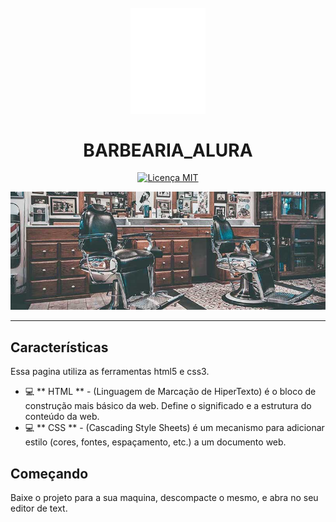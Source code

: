 <h1 align = "center">
<br>
  <img src = "https://github.com/Silvio-Hub/BarbeariaAlura/blob/master/html/img/logo-branco.png?raw=true" alt = "BARBEARIA_ALURA" width = "120">
<br>
<br>
BARBEARIA_ALURA
</h1>
<p align = "center">
  <a href="https://opensource.org/licenses/MIT">
    <img src = "https://img.shields.io/badge/License-MIT-blue.svg" alt = "Licença MIT">
  </a>
</p>

[//]: # (Adicione seus gifs / imagens aqui :)
<div>
  <img src = "https://github.com/Silvio-Hub/BarbeariaAlura/blob/master/html/img/banner.jpg?raw=true" alt = "img-banner" height = "">

<hr />

## Características

Essa pagina utiliza as ferramentas html5 e css3. 

- 💻  ** HTML ** - (Linguagem de Marcação de HiperTexto) é o bloco de construção mais básico da web. Define o significado e a estrutura do conteúdo da web.
- 💻  ** CSS ** - (Cascading Style Sheets) é um mecanismo para adicionar estilo (cores, fontes, espaçamento, etc.) a um documento web.
## Começando
Baixe o projeto para a sua maquina, descompacte o mesmo, e abra no seu editor de text.
